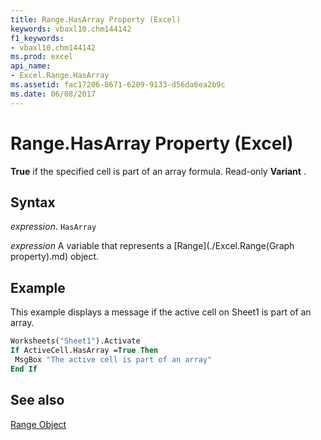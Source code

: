 ```yaml
---
title: Range.HasArray Property (Excel)
keywords: vbaxl10.chm144142
f1_keywords:
- vbaxl10.chm144142
ms.prod: excel
api_name:
- Excel.Range.HasArray
ms.assetid: fac17206-8671-6209-9133-d56da6ea2b9c
ms.date: 06/08/2017
---
```



# Range.HasArray Property (Excel)

 **True** if the specified cell is part of an array formula. Read-only **Variant** .


## Syntax

 _expression_. `HasArray`

 _expression_ A variable that represents a [Range](./Excel.Range(Graph property).md) object.


## Example

This example displays a message if the active cell on Sheet1 is part of an array.


```vb
Worksheets("Sheet1").Activate 
If ActiveCell.HasArray =True Then 
 MsgBox "The active cell is part of an array" 
End If
```


## See also


[Range Object](Excel.Range(objec).md)

